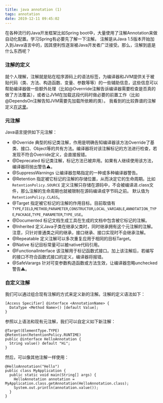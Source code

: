 ```yaml
---
title: java annotation (1)
tags: annotation
date: 2019-12-11 09:45:02
---
```


在各种流行的Java开发框架比如Spring boot中，大量使用了注解Annotation来做自动化配置。学习Spring有必要先了解一下注解。
注解是从Java 1.5版本开始加入到Java语言中的，因其便利性逐渐被Java开发者广泛接受。那么，注解到底是什么东西呢？

### 注解的定义
就个人理解，注解就是贴在程序源码上的语法标签，为编译器和JVM提供关于被贴代码（类、方法、构造函数、变量、参数等等）的一些辅助信息，这些信息可以帮助编译器做一些额外处理（比如@Overrride注解告诉编译器需要检查是否真的做了方法覆盖），或者让JVM在加载这段代码时做必要的前置工作（比如@DependsOn注解告知JVM需要先加载所依赖的类）。
我看到的比较靠谱的注解定义[在这里](https://www.geeksforgeeks.org/annotations-in-java/)。

### 元注解
Java语言提供如下元注解：
* @Override 
  典型的标记类注解，作用是明确告知编译器该方法Override了基类、接口、Object等的共有方法。编译器将对该注解标记的方法进行检查，若发现不符合Override定义，会直接报错。
* @Deprecated
  标记类注解，标记方法已被弃用。如果有人继续使用该方法，编译器将抛出警告⚠️。
* @SuppressWarnings
  让编译器忽略指定的一种或多种编译器警告。
* @Retention
  指定被它标记的注解的存储位置，从而决定它的生命周期。比如`RetentionPolicy.SOURCE`  定义注解只存储在源码中，不会被编译进.class文件，那么注解的生命周期也就被限制在源码编译成字节码之前。 默认值为`RetentionPolicy.CLASS`。
* @Target
  指定被它标记的注解的作用目标。目前取值有`TYPE`,`FIELD`,`METHOD`,`PARAMETER`,`CONSTRUCTOR`,`LOCAL_VARIABLE`,`ANNOTATION_TYPE`,`PACKAGE`,`TYPE_PARAMETER`,`TYPE_USE`。
* @Documented
  标记文档生成工具在生成的文档中包含被它标记的注解。
* @Inherited
  定义Java子类在继承父类时，同时继承拥有这个元注解的注解。注意，只针对普通类之间的继承，接口继承、接口实现时不会继承注解。
* @Repeatable
  定义注解可以多次重复应用于相同的目标Target。
* @Native
  标记目标常量可以被native代码引用。
* @FunctionalInterface
  该注解用于标记函数式接口。加上该注解后，若编写的接口不符合函数式接口的定义，编译器将报错。
* @SafeVarargs
  针对可变参数构造函数或方法生效，让编译器忽略unchecked警告⚠️。

### 自定义注解
  我们可以通过组合现有注解的方式来定义新的注解。注解的定义语法如下：
```
[Access Specifier] @interface <AnnotationName> {
  DataType <Method Name>() [default Value];
}
```
参照以上语法和现有元注解，我们可以自定义如下新注解：
```
@Target(ElementType.TYPE)
@Retention(RetentionPolicy.RUNTIME)
public @interface HelloAnnotation {
  String value() default "Hi";
}
```
然后，可以像其他注解一样使用：
```
@HelloAnnotation("Hello")
public class MyApplication {
  public static void main(String[] args) {
    HelloAnnotation annotation = MyApplication.class.getAnnotation(HelloAnnotation.class);
    System.out.println(annotation.value());
  }
}
```
